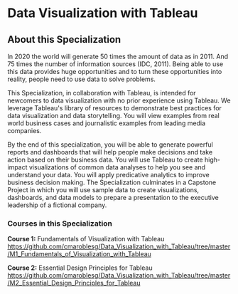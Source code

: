 # Data Visualization with Tableau
## About this Specialization 
In 2020 the world will generate 50 times the amount of data as in 2011. And 75 times the number of information sources (IDC, 2011). Being able to use this data provides huge opportunities and to turn these opportunities into reality, people need to use data to solve problems.   

This Specialization, in collaboration with Tableau, is intended for newcomers to data visualization with no prior experience using Tableau. We leverage Tableau's library of resources to demonstrate best practices for data visualization and data storytelling. You will view examples from real world business cases and journalistic examples from leading media companies.   

By the end of this specialization, you will be able to generate powerful reports and dashboards that will help people make decisions and take action based on their business data. You will use Tableau to create high-impact visualizations of common data analyses to help you see and understand your data. You will apply predicative analytics to improve business decision making.  The Specialization culminates in a Capstone Project in which you will use sample data to create visualizations, dashboards, and data models to prepare a presentation to the executive leadership of a fictional company. 

### Courses in this Specialization
**Course 1:** Fundamentals of Visualization with Tableau https://github.com/cmaroblesg/Data_Visualization_with_Tableau/tree/master/M1_Fundamentals_of_Visualization_with_Tableau

**Course 2:** Essential Design Principles for Tableau https://github.com/cmaroblesg/Data_Visualization_with_Tableau/tree/master/M2_Essential_Design_Principles_for_Tableau
